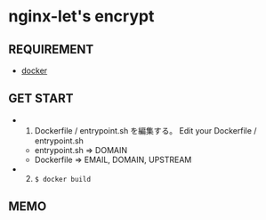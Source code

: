 # nginx-let's encrypt

## REQUIREMENT

- [docker](https://docs.docker.com/)

## GET START

- 1. Dockerfile / entrypoint.sh を編集する。 Edit your Dockerfile / entrypoint.sh
  - entrypoint.sh => DOMAIN
  - Dockerfile => EMAIL, DOMAIN, UPSTREAM
- 2. `$ docker build`

## MEMO

